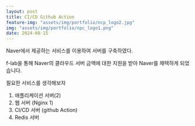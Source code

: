 ```yaml
---
layout: post
title: CI/CD Github Action
feature-img: "assets/img/portfolio/ncp_logo2.jpg"
img: "assets/img/portfolio/npc_logo1.png"
date: 2024-08-15
---
```


Naver에서 제공하는 서비스를 이용하여 서버를 구축하였다.

f-lab을 통해 Naver의 클라우드 서버 금액에 대한 지원을 받아 Naver를 채택하게 되었습니다.



필요한 서비스를 생각해보자
1. 애플리케이션 서버(2)
2. 웹 서버 (Nginx 1)
3. CI/CD 서버 (github Action)
4. Redis 서버



